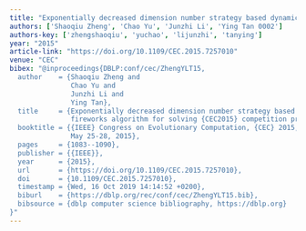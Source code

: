 ```yaml
---
title: "Exponentially decreased dimension number strategy based dynamic search fireworks algorithm for solving CEC2015 competition problems"
authors: ['Shaoqiu Zheng', 'Chao Yu', 'Junzhi Li', 'Ying Tan 0002']
authors-key: ['zhengshaoqiu', 'yuchao', 'lijunzhi', 'tanying']
year: "2015"
article-link: "https://doi.org/10.1109/CEC.2015.7257010"
venue: "CEC"
bibex: "@inproceedings{DBLP:conf/cec/ZhengYLT15,
  author    = {Shaoqiu Zheng and
               Chao Yu and
               Junzhi Li and
               Ying Tan},
  title     = {Exponentially decreased dimension number strategy based dynamic search
               fireworks algorithm for solving {CEC2015} competition problems},
  booktitle = {{IEEE} Congress on Evolutionary Computation, {CEC} 2015, Sendai, Japan,
               May 25-28, 2015},
  pages     = {1083--1090},
  publisher = {{IEEE}},
  year      = {2015},
  url       = {https://doi.org/10.1109/CEC.2015.7257010},
  doi       = {10.1109/CEC.2015.7257010},
  timestamp = {Wed, 16 Oct 2019 14:14:52 +0200},
  biburl    = {https://dblp.org/rec/conf/cec/ZhengYLT15.bib},
  bibsource = {dblp computer science bibliography, https://dblp.org}
}"
---
```


